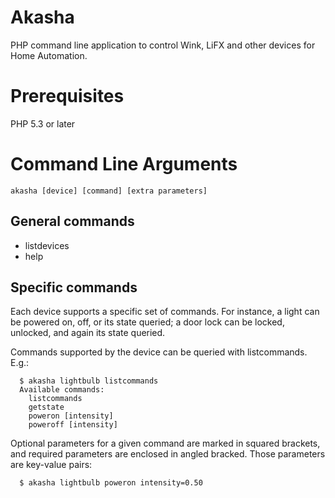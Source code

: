 # Akasha
PHP command line application to control Wink, LiFX and other devices for
Home Automation.

# Prerequisites
PHP 5.3 or later

# Command Line Arguments
```
akasha [device] [command] [extra parameters]
```

## General commands
* listdevices
* help

## Specific commands
Each device supports a specific set of commands. For instance, a light can be
powered on, off, or its state queried; a door lock can be locked, unlocked,
and again its state queried.

Commands supported by the device can be queried with listcommands. E.g.:
```
  $ akasha lightbulb listcommands
  Available commands:
    listcommands
    getstate
    poweron [intensity]
    poweroff [intensity]
```

Optional parameters for a given command are marked in squared brackets, and
required parameters are enclosed in angled bracked. Those parameters are
key-value pairs:

```
  $ akasha lightbulb poweron intensity=0.50
```
